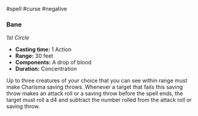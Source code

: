 #spell #curse #negative
### Bane
*1st Circle*
- **Casting time:** 1 Action
- **Range:** 30 feet
- **Components:** A drop of blood
- **Duration:** Concentration

Up to three creatures of your choice that you can see within range must make Charisma saving throws. Whenever a target that fails this saving throw makes an attack roll or a saving throw before the spell ends, the target must roll a d4 and subtract the number rolled from the attack roll or saving throw.